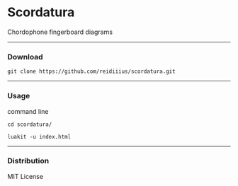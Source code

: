 # Scordatura
Chordophone fingerboard diagrams

---

### Download

    git clone https://github.com/reidiiius/scordatura.git

---

### Usage
command line

    cd scordatura/

    luakit -u index.html

---

### Distribution
MIT License


